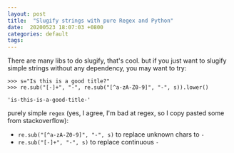 ```yaml
---
layout: post
title:  "Slugify strings with pure Regex and Python"
date:  20200523 18:07:03 +0800
categories: default 
tags:
---
```


There are many libs to do slugify, that's cool. but if you just want to slugify simple strings without any dependency, you may want to try:

```
>>> s="Is this is a good title?"
>>> re.sub("[-]+", "-", re.sub("[^a-zA-Z0-9]", "-", s)).lower()

'is-this-is-a-good-title-'
```

purely simple `regex` (yes, I agree, I'm bad at regex, so I copy pasted some from stackoverflow): 

 - `re.sub("[^a-zA-Z0-9]", "-", s)` to replace unknown chars to `-`
 - `re.sub("[-]+", "-", s)` to replace continuous `-`

